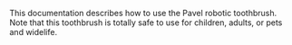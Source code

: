 This documentation describes how to use the Pavel robotic
toothbrush.
Note that this toothbrush is totally safe to use for children,
adults, or pets and widelife.
